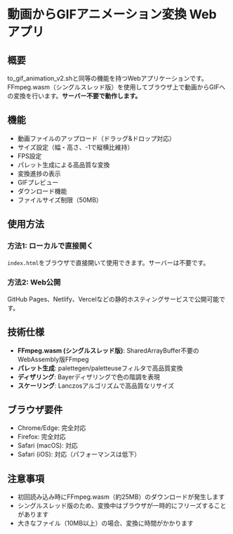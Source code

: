 # 動画からGIFアニメーション変換 Webアプリ

## 概要
to_gif_animation_v2.shと同等の機能を持つWebアプリケーションです。FFmpeg.wasm（シングルスレッド版）を使用してブラウザ上で動画からGIFへの変換を行います。**サーバー不要で動作します。**

## 機能
- 動画ファイルのアップロード（ドラッグ&ドロップ対応）
- サイズ設定（幅・高さ、-1で縦横比維持）
- FPS設定
- パレット生成による高品質な変換
- 変換進捗の表示
- GIFプレビュー
- ダウンロード機能
- ファイルサイズ制限（50MB）

## 使用方法

### 方法1: ローカルで直接開く
`index.html`をブラウザで直接開いて使用できます。サーバーは不要です。

### 方法2: Web公開
GitHub Pages、Netlify、Vercelなどの静的ホスティングサービスで公開可能です。

## 技術仕様
- **FFmpeg.wasm (シングルスレッド版)**: SharedArrayBuffer不要のWebAssembly版FFmpeg
- **パレット生成**: palettegen/paletteuseフィルタで高品質変換
- **ディザリング**: Bayerディザリングで色の階調を表現
- **スケーリング**: Lanczosアルゴリズムで高品質なリサイズ

## ブラウザ要件
- Chrome/Edge: 完全対応
- Firefox: 完全対応  
- Safari (macOS): 対応
- Safari (iOS): 対応（パフォーマンスは低下）

## 注意事項
- 初回読み込み時にFFmpeg.wasm（約25MB）のダウンロードが発生します
- シングルスレッド版のため、変換中はブラウザが一時的にフリーズすることがあります
- 大きなファイル（10MB以上）の場合、変換に時間がかかります